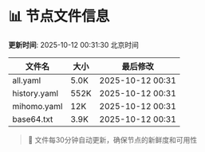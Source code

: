 # 📊 节点文件信息

**更新时间**: 2025-10-12 00:31:30 北京时间

| 文件名 | 大小 | 最后修改 |
|--------|------|----------|
| all.yaml | 5.0K | 2025-10-12 00:31 |
| history.yaml | 552K | 2025-10-12 00:31 |
| mihomo.yaml | 12K | 2025-10-12 00:31 |
| base64.txt | 3.9K | 2025-10-12 00:31 |

> 🔄 文件每30分钟自动更新，确保节点的新鲜度和可用性

